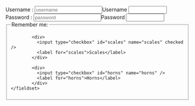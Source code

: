 <html>
  <head>
    <section>
      <form action = " " method = "POST">
        <div class = "mb - 8" >
          <label for = " username " > Username : </label>
          <input id = "username" name = "username "
            type = "username" placeholder = "username"
            <label for="username">Username</label>
          <input type="text" id="username" name="username" required minlength="5" maxlength="8" size="10" />
            </div>
        <div class = "mb - 8" >
          <label for = " password " > Password : </label>
          <input id = "password" name = "password "
            type = "password" placeholder = "password"
            <label for="password">Password</label>
          <input type="text" id="password" name="password" required minlength="5" maxlength="8" size="10" />
            </div>
        <fieldset>
            <legend>Remember me:</legend>
          
            <div>
              <input type="checkbox" id="scales" name="scales" checked />
              <label for="scales">Scales</label>
            </div>
          
            <div>
              <input type="checkbox" id="horns" name="horns" />
              <label for="horns">Horns</label>
            </div>
    </fieldset>
  </head>
</html>
